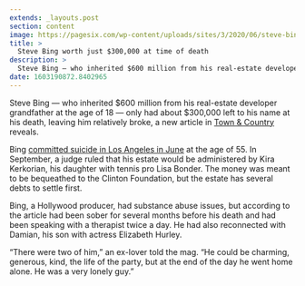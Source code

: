 ```yaml
--- 
extends: _layouts.post 
section: content 
image: https://pagesix.com/wp-content/uploads/sites/3/2020/06/steve-bing-36.jpg?quality=90&strip=all&w=1200 
title: > 
  Steve Bing worth just $300,000 at time of death 
description: > 
  Steve Bing — who inherited $600 million from his real-estate developer grandfather at the age of 18 — only had about $300,000 left to his name at his death, leaving him relatively broke, a new article in Town & Country reveals.Bing committed suicide in Los Angeles in June at the age of 55.The money was meant to be bequeathed to the Clinton Foundation, but the estate has several debts to settle first.Bing, a Hollywood producer, had substance abuse issues, but according to the article had been sober for several months before his death and had been speaking with a therapist twice a day.“He could be charming, generous, kind, the life of the party, but at the end of the day he went home alone. 
date: 1603190872.8402965 
--- 
```

<div><p>Steve Bing &#8212; who inherited $600 million from his real-estate developer grandfather at the age of 18 &#8212; only had about $300,000 left to his name at his death, leaving him relatively broke, a new article in <a href="https://www.townandcountrymag.com/" rel="noopener noreferrer" target="_blank">Town &amp; Country</a> reveals.</p>
<p>Bing <a href="https://pagesix.com/2020/08/22/steve-bing-made-several-efforts-to-recover-before-tragic-suicide/" rel="noopener noreferrer" target="_blank">committed suicide in Los Angeles in June</a> at the age of 55. In September, a judge ruled that his estate would be administered by Kira Kerkorian, his daughter with tennis pro Lisa Bonder. The money was meant to be bequeathed to the Clinton Foundation, but the estate has several debts to settle first.</p>
<p>Bing, a Hollywood producer, had substance abuse issues, but according to the article had been sober for several months before his death and had been speaking with a therapist twice a day. He had also reconnected with Damian, his son with actress Elizabeth Hurley.</p>
<p>&#8220;There were two of him,&#8221; an ex-lover told the mag. &#8220;He could be charming, generous, kind, the life of the party, but at the end of the day he went home alone. He was a very lonely guy.&#8221;</p>
			</div>
